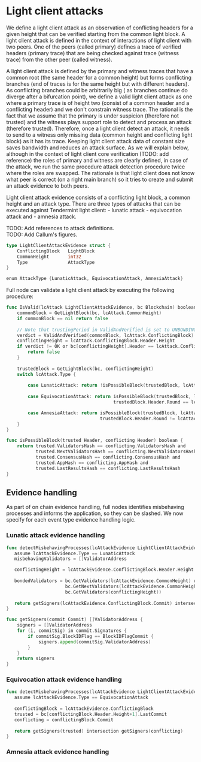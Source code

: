 
# Light client attacks

We define a light client attack as an observation of conflicting headers for a given height that can be verified
starting from the common light block. A light client attack is defined in the context of interactions of light client
with two peers. One of the peers (called primary) defines a trace of verified headers (primary trace) that are 
being checked against trace (witness trace) from the other peer (called witness). 

A light client attack is defined by the primary and witness traces 
that have a common root (the same header for a common height) but forms conflicting branches (end of traces is 
for the same height but with different headers). As conflicting branches could be arbitrarily big (
as branches continue do diverge after a bifurcation point), we define a valid light client attack
as one where a primary trace is of height two (consist of a common header and a conflicting header) and 
we don't constrain witness trace. The rational is the fact that we assume that the primary is under suspicion
(therefore not trusted) and the witness plays support role to detect and process an attack (therefore trusted).
Therefore, once a light client detect an attack, it needs to send to a witness only missing data (common height
and conflicting light block) as it has its trace. Keeping light client attack data of constant size saves bandwidth and 
reduces an attack surface. As we will explain below, although in the context of light client core verification
(TODO: add reference) the roles of primary and witness are clearly defined, in case of the attack, we run 
the same procedure attack detection procedure twice where the roles are swapped. The rationale is that 
light client does not know what peer is correct (on a right main branch) so it tries to create and submit
an attack evidence to both peers. 
   

Light client attack evidence consists of a conflicting light block, a common height and an attack type. There are 
three types of attacks that can be executed against Tendermint light client: 
    - lunatic attack
    - equivocation attack and 
    - amnesia attack. 

TODO: Add references to attack definitions.     
TODO: Add Callum's figures.
    
```go
type LightClientAttackEvidence struct {
    ConflictingBlock   LightBlock
    CommonHeight       int32
    Type               AttackType
}

enum AttackType {LunaticAttack, EquivocationAttack, AmnesiaAttack}
```

Full node can validate a light client attack by executing the following procedure:

```go
func IsValid(lcAttack LightClientAttackEvidence, bc Blockchain) boolean {
    commonBlock = GetLightBlock(bc, lcAttack.CommonHeight)
    if commonBlock == nil return false 
    
    // Note that trustingPeriod in ValidAndVerified is set to UNBONDING_PERIOD
    verdict = ValidAndVerified(commonBlock, lcAttack.ConflictingBlock)
    conflictingHeight = lcAttack.ConflictingBlock.Header.Height
    if verdict != OK or bc[conflictingHeight].Header == lcAttack.ConflictingBlock.Header {
        return false
    }
    
    trustedBlock = GetLightBlock(bc, conflictingHeight)
    switch lcAttack.Type {
        
        case LunaticAttack: return !isPossibleBlock(trustedBlock, lcAttack.ConflictingBlock)
        
        case EquivocationAttack: return isPossibleBlock(trustedBlock, lcAttack.ConflictingBlock) and 
                                        trustedBlock.Header.Round == lcAttack.ConflictingBlock.Header.Round

        case AmnesiaAttack: return isPossibleBlock(trustedBlock, lcAttack.ConflictingBlock) and 
                                   trustedBlock.Header.Round != lcAttack.ConflictingBlock.Header.Round
    } 
}

func isPossibleBlock(trusted Header, conflicting Header) boolean {
    return trusted.ValidatorsHash == conflicting.ValidatorsHash and
           trusted.NextValidatorsHash == conflicting.NextValidatorsHash and
           trusted.ConsensusHash == conflicting.ConsensusHash and 
           trusted.AppHash == conflicting.AppHash and 
           trusted.LastResultsHash == conflicting.LastResultsHash 
}
```

## Evidence handling 

As part of on chain evidence handling, full nodes identifies misbehaving processes and informs
the application, so they can be slashed. We now specify for each event type evidence handling logic.

### Lunatic attack evidence handling

```go
func detectMisbehavingProcesses(lcAttackEvidence LightClientAttackEvidence, bc Blockchain) []ValidatorAddress {
   assume lcAttackEvidence.Type == LunaticAttack
   misbehavingValidators = []ValidatorAddress

   conflictingHeight = lcAttackEvidence.ConflictingBlock.Header.Height
   
   bondedValidators = bc.GetValidators(lcAttackEvidence.CommonHeight) union 
                      bc.GetNextValidators(lcAttackEvidence.CommonHeight) union
                      bc.GetValidators(conflictingHeight)) 
   
   return getSigners(lcAttackEvidence.ConflictingBlock.Commit) intersection bondedValidators        
}

func getSigners(commit Commit) []ValidatorAddress {
    signers = []ValidatorAddress
    for (i, commitSig) in commit.Signatures {
        if commitSig.BlockIDFlag == BlockIDFlagCommit { 
            signers.append(commitSig.ValidatorAddress)                    
        }
    }
    return signers
}
```

### Equivocation attack evidence handling

```go
func detectMisbehavingProcesses(lcAttackEvidence LightClientAttackEvidence, bc Blockchain) []ValidatorAddress {
   assume lcAttackEvidence.Type == EquivocationAttack
   
   conflictingBlock = lcAttackEvidence.ConflictingBlock 
   trusted = bc[conflictingBlock.Header.Height+1].LastCommit 
   conflicting = conflictingBlock.Commit
   
   return getSigners(trusted) intersection getSigners(conflicting)      
}
```

### Amnesia attack evidence handling




 


